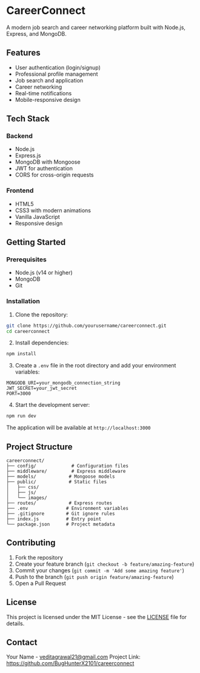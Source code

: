 # CareerConnect

A modern job search and career networking platform built with Node.js, Express, and MongoDB.

## Features

- User authentication (login/signup)
- Professional profile management
- Job search and application
- Career networking
- Real-time notifications
- Mobile-responsive design

## Tech Stack

### Backend
- Node.js
- Express.js
- MongoDB with Mongoose
- JWT for authentication
- CORS for cross-origin requests

### Frontend
- HTML5
- CSS3 with modern animations
- Vanilla JavaScript
- Responsive design

## Getting Started

### Prerequisites
- Node.js (v14 or higher)
- MongoDB
- Git

### Installation

1. Clone the repository:
```bash
git clone https://github.com/yourusername/careerconnect.git
cd careerconnect
```

2. Install dependencies:
```bash
npm install
```

3. Create a `.env` file in the root directory and add your environment variables:
```env
MONGODB_URI=your_mongodb_connection_string
JWT_SECRET=your_jwt_secret
PORT=3000
```

4. Start the development server:
```bash
npm run dev
```

The application will be available at `http://localhost:3000`

## Project Structure

```
careerconnect/
├── config/             # Configuration files
├── middleware/         # Express middleware
├── models/            # Mongoose models
├── public/            # Static files
│   ├── css/
│   ├── js/
│   └── images/
├── routes/            # Express routes
├── .env              # Environment variables
├── .gitignore        # Git ignore rules
├── index.js          # Entry point
└── package.json      # Project metadata
```

## Contributing

1. Fork the repository
2. Create your feature branch (`git checkout -b feature/amazing-feature`)
3. Commit your changes (`git commit -m 'Add some amazing feature'`)
4. Push to the branch (`git push origin feature/amazing-feature`)
5. Open a Pull Request

## License

This project is licensed under the MIT License - see the [LICENSE](LICENSE) file for details.

## Contact

Your Name - veditagrawal21@gmail.com
Project Link: https://github.com/BugHunterX2101/careerconnect 
